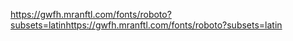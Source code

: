 https://gwfh.mranftl.com/fonts/roboto?subsets=latinhttps://gwfh.mranftl.com/fonts/roboto?subsets=latin